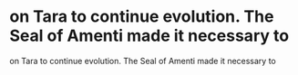 # on Tara to continue evolution. The Seal of Amenti made it necessary to

on Tara to continue evolution. The Seal of Amenti made it necessary to